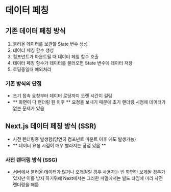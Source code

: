 # 데이터 페칭

## 기존 데이터 페칭 방식

1. 불러올 데이터를 보관할 State 변수 생성
2. 데이터 페칭 함수 생성
3. 컴포넌트가 마운트될 때 데이터 페칭 함수 호출
4. 데이터 페칭 함수가 데이터를 불러오면 State 변수에 데이터 저장
5. 로딩중일때 예외처리

### 기존 방식의 단점

- 초기 접속 요청부터 데이터 로딩까지 오랜 시간이 걸림
- ** 화면이 다 랜더링 된 이후 ** 요청을 보내기 때문에 초기 랜더링 시점에 데이터가 없는 문제가 있음

## Next.js 데이터 페칭 방식 (SSR)

- 사전 렌더링중 발생함(당연히 컴포넌트 마운트 이후 에도 발생가능)
- ** 데이터 요청 시점이 매우 빨라지는 장점 있음 **

### 사전 렌더링 방식 (SSG)

- 서버에서 불러올 데이터가 많거나 오래걸릴 경우 사용자는 빈 화면만 보게될 경우가 있지만 이를 방지 하기위해 Next에서는 그러한 파일에서는 빌드 타임에 미리 사전 렌더링을 해둠
